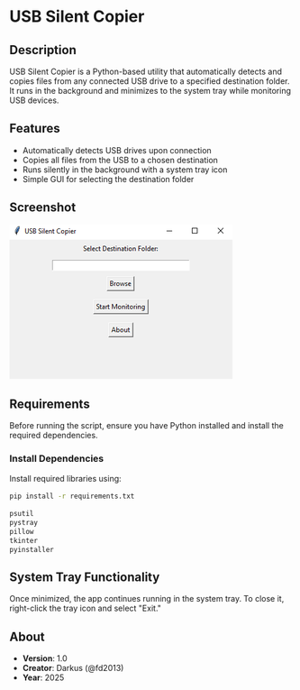 # USB Silent Copier

## Description

USB Silent Copier is a Python-based utility that automatically detects and copies files from any connected USB drive to a specified destination folder. It runs in the background and minimizes to the system tray while monitoring USB devices.

## Features

- Automatically detects USB drives upon connection
- Copies all files from the USB to a chosen destination
- Runs silently in the background with a system tray icon
- Simple GUI for selecting the destination folder

## Screenshot

![USB Silent Copier Screenshot](screenshot.PNG)

## Requirements

Before running the script, ensure you have Python installed and install the required dependencies.

### Install Dependencies

Install required libraries using:
   ```bash
   pip install -r requirements.txt
   ```

```
psutil
pystray
pillow
tkinter
pyinstaller
```

## System Tray Functionality

Once minimized, the app continues running in the system tray. To close it, right-click the tray icon and select "Exit."

## About

- **Version**: 1.0
- **Creator**: Darkus (@fd2013)
- **Year**: 2025
